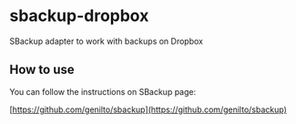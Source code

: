 # sbackup-dropbox

SBackup adapter to work with backups on Dropbox

## How to use

You can follow the instructions on SBackup page:

[https://github.com/genilto/sbackup](https://github.com/genilto/sbackup)

